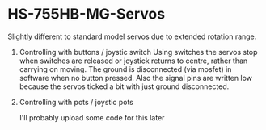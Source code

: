 # HS-755HB-MG-Servos

Slightly different to standard model servos due to extended rotation range.

1) Controlling with buttons / joystic switch
   Using switches the servos stop when switches are released or joystick returns 
   to centre, rather than carrying on moving. 
   The ground is disconnected (via mosfet) in software when no button pressed.
   Also the signal pins are written low because the servos ticked 
   a bit with just ground disconnected.

2) Controlling with pots / joystic pots 

   I'll probably upload some code for this later
